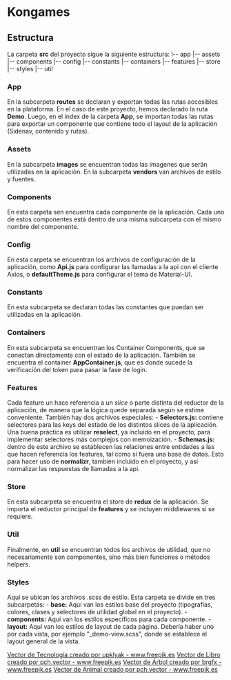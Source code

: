 # Kongames

## Estructura

La carpeta **src** del proyecto sigue la siguiente estructura:
l-- app
|-- assets
|-- components
|-- config
|-- constants
|-- containers
|-- features
|-- store
|-- styles
|-- util

### App

En la subcarpeta **routes** se declaran y exportan todas las rutas accesibles en la plataforma. En el caso de este proyecto, hemos declarado la ruta **Demo**. Luego, en el index de la carpeta **App**, se importan todas las rutas para exportar un componente que contiene todo el layout de la aplicación (Sidenav, contenido y rutas).

### Assets

En la subcarpeta **images** se encuentran todas las imagenes que serán utilizadas en la aplicación. En la subcarpeta **vendors** van archivos de estilo y fuentes.

### Components

En esta carpeta sen encuentra cada componente de la aplicación. Cada uno de estos componentes está dentro de una misma subcarpeta con el mismo nombre del componente.

### Config

En esta carpeta se encuentran los archivos de configuración de la aplicación, como **Api.js** para configurar las llamadas a la api con el cliente Axios, o **defaultTheme.js** para configurar el tema de Material-UI.

### Constants

En esta subcarpeta se declaran todas las constantes que puedan ser utilizadas en la aplicación.

### Containers

En esta subcarpeta se encuentran los Container Components, que se conectan directamente con el estado de la aplicación. También se encuentra el container **AppContainer.js**, que es donde sucede la verificación del token para pasar la fase de login.

### Features

Cada feature un hace referencia a un _slice_ o parte distinta del reductor de la aplicación, de manera que la lógica quede separada según se estime conveniente. También hay dos archivos especiales: - **Selectors.js:** contiene selectores para las keys del estado de los distintos slices de la aplicación. Una buena práctica es utilizar **reselect**, ya incluido en el proyecto, para implementar selectores más complejos con memoización. - **Schemas.js:** dentro de este archivo se establecen las relaciones entre entidades a las que hacen referencia los features, tal como si fuera una base de datos. Esto para hacer uso de **normalizr**, también incluido en el proyecto, y así normalizar las respuestas de llamadas a la api.

### Store

En esta subcarpeta se encuentra el store de **redux** de la aplicación. Se importa el reductor principal de **features** y se incluyen middlewares si se requiere.

### Util

Finalmente, en **util** se encuentran todos los archivos de utilidad, que no necesariamente son componentes, sino más bien funciones o métodos helpers.

### Styles

Aquí se ubican los archivos .scss de estilo. Esta carpeta se divide en tres subcarpetas: - **base:** Aquí van los estilos base del proyecto (tipografías, colores, clases y selectores de utilidad global en el proyecto). - **components:** Aquí van los estilos específicos para cada componente. - **layout:** Aquí van los estilos de layout de cada página. Debería haber uno por cada vista, por ejemplo "\_demo-view.scss", donde se establece el layout general de la vista.


<a href='https://www.freepik.es/vectores/tecnologia'>Vector de Tecnología creado por upklyak - www.freepik.es</a>
<a href='https://www.freepik.es/vectores/libro'>Vector de Libro creado por pch.vector - www.freepik.es</a>
<a href='https://www.freepik.es/vectores/arbol'>Vector de Árbol creado por brgfx - www.freepik.es</a>
<a href='https://www.freepik.es/vectores/animal'>Vector de Animal creado por pch.vector - www.freepik.es</a>
